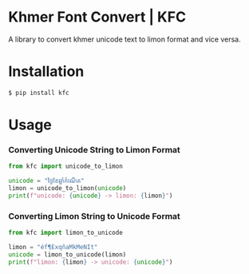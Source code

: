 # Khmer Font Convert | KFC
A library to convert khmer unicode text to limon format and vice versa.
# Installation
```sh
$ pip install kfc
```
# Usage
### Converting Unicode String to Limon Format
```python
from kfc import unicode_to_limon

unicode = "ថ្ងៃខែឆ្នាំកំណើត"
limon = unicode_to_limon(unicode)
print(f"unicode: {unicode} -> limon: {limon}")
```
### Converting Limon String to Unicode Format
```python
from kfc import limon_to_unicode

limon = "éf¶ExqñaMkMeNIt"
unicode = limon_to_unicode(limon)
print(f"limon: {limon} -> unicode: {unicode}")
```